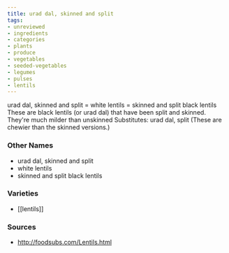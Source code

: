 ```yaml
---
title: urad dal, skinned and split
tags:
- unreviewed
- ingredients
- categories
- plants
- produce
- vegetables
- seeded-vegetables
- legumes
- pulses
- lentils
---
```

urad dal, skinned and split = white lentils = skinned and split black lentils These are black lentils (or urad dal) that have been split and skinned. They're much milder than unskinned Substitutes: urad dal, split (These are chewier than the skinned versions.)

### Other Names

* urad dal, skinned and split
* white lentils
* skinned and split black lentils

### Varieties

* [[lentils]]

### Sources
* http://foodsubs.com/Lentils.html
